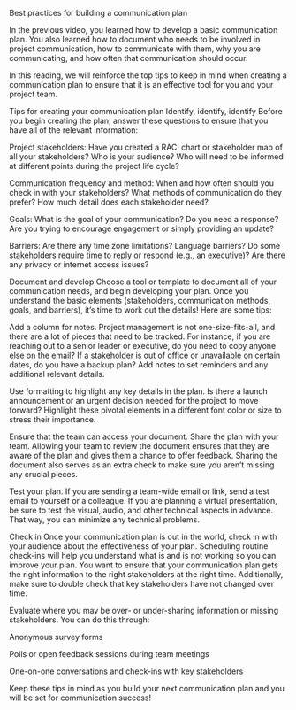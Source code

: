 Best practices for building a communication plan

In the previous video, you learned how to develop a basic communication plan. You also learned how to document who needs to be involved in project communication, how to communicate with them, why you are communicating, and how often that communication should occur. 

In this reading, we will reinforce the top tips to keep in mind when creating a communication plan to ensure that it is an effective tool for you and your project team.

Tips for creating your communication plan 
Identify, identify, identify
Before you begin creating the plan, answer these questions to ensure that you have all of the relevant information:

Project stakeholders: Have you created a RACI chart or stakeholder map of all your stakeholders? Who is your audience? Who will need to be informed at different points during the project life cycle? 

Communication frequency and method: When and how often should you check in with your stakeholders? What methods of communication do they prefer? How much detail does each stakeholder need? 

Goals: What is the goal of your communication? Do you need a response? Are you trying to encourage engagement or simply providing an update? 

Barriers: Are there any time zone limitations? Language barriers? Do some stakeholders require time to reply or respond (e.g., an executive)? Are there any privacy or internet access issues? 

Document and develop
Choose a tool or template to document all of your communication needs, and begin developing your plan. Once you understand the basic elements (stakeholders, communication methods, goals, and barriers), it’s time to work out the details! Here are some tips:

Add a column for notes. 
Project management is not one-size-fits-all, and there are a lot of pieces that need to be tracked. For instance, if you are reaching out to a senior leader or executive, do you need to copy anyone else on the email? If a stakeholder is out of office or unavailable on certain dates, do you have a backup plan? Add notes to set reminders and any additional relevant details.

Use formatting to highlight any key details in the plan. 
Is there a launch announcement or an urgent decision needed for the project to move forward? Highlight these pivotal elements in a different font color or size to stress their importance.

Ensure that the team can access your document. 
Share the plan with your team. Allowing your team to review the document ensures that they are aware of the plan and gives them a chance to offer feedback. Sharing the document also serves as an extra check to make sure you aren’t missing any crucial pieces.

Test your plan. 
If you are sending a team-wide email or link, send a test email to yourself or a colleague. If you are planning a virtual presentation, be sure to test the visual, audio, and other technical aspects in advance. That way, you can minimize any technical problems.  

Check in
Once your communication plan is out in the world, check in with your audience about the effectiveness of your plan. Scheduling routine check-ins will help you understand what is and is not working so you can improve your plan. You want to ensure that your communication plan gets the right information to the right stakeholders at the right time. Additionally, make sure to double check that key stakeholders have not changed over time. 

Evaluate where you may be over- or under-sharing information or missing stakeholders. You can do this through:

Anonymous survey forms 

Polls or open feedback sessions during team meetings

One-on-one conversations and check-ins with key stakeholders

Keep these tips in mind as you build your next communication plan and you will be set for communication success! 